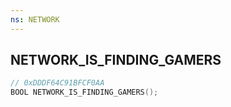 ```yaml
---
ns: NETWORK
---
```

## NETWORK_IS_FINDING_GAMERS

```c
// 0xDDDF64C91BFCF0AA
BOOL NETWORK_IS_FINDING_GAMERS();
```

